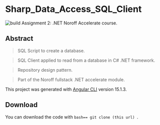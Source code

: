 # Sharp_Data_Access_SQL_Client
![build](https://img.shields.io/badge/build-passing-green)
Assignment 2: .NET Noroff Accelerate course.

## Abstract

> SQL Script to create a database.

> SQL Client applied to read from a database in C# .NET framework.

> Repository design pattern.

> Part of the Noroff fullstack .NET accelerate module.

This project was generated with [Angular CLI](https://github.com/angular/angular-cli) version 15.1.3.

## Download
You can download the code with ```bash== git clone (this url) ```.
